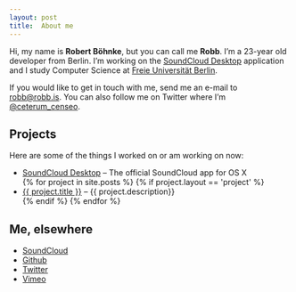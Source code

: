 ```yaml
---
layout: post
title:  About me
---
```


Hi, my name is **Robert Böhnke**, but you can call me **Robb**.
I’m a 23-year old developer from Berlin.
I’m working on the [SoundCloud Desktop][soundcloud_desktop] application and I study Computer Science at [Freie Universität Berlin][fu_berlin].

If you would like to get in touch with me, send me an e-mail to [robb@robb.is](mailto:robb@robb.is). You can also follow me on Twitter where I’m [@ceterum_censeo][twitter].

## Projects

Here are some of the things I worked on or am working on now:

<ul>
  <li>
    <a href="http://itunes.apple.com/en/app/soundcloud/id412754595">SoundCloud Desktop</a> – The official SoundCloud app for OS X
  </li>
{% for project in site.posts %}
  {% if project.layout == 'project' %}
    <li>
      <a href="{{ project.url }}">{{ project.title }}</a> – {{ project.description}}
    </li>
  {% endif %}
{% endfor %}
</ul>

## Me, elsewhere

* [SoundCloud][soundcloud]
* [Github][github]
* [Twitter][twitter]
* [Vimeo][vimeo]

[soundcloud_desktop]: http://soundcloud.com/apps/soundcloud-desktop
[fu_berlin]:          http://www.fu-berlin.de

[soundcloud]: https://soundcloud.com/robb
[github]:     https://github.com/robb
[vimeo]:      https://vimeo.com/robb
[twitter]:    https://twitter.com/ceterum_censeo
